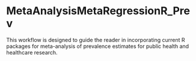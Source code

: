# MetaAnalysisMetaRegressionR_Prev
This workflow is designed to guide the reader in incorporating current R packages for meta-analysis of prevalence estimates for public health and healthcare research.
